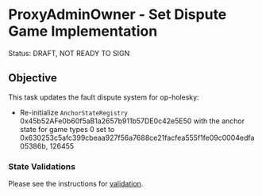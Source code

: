 # ProxyAdminOwner - Set Dispute Game Implementation

Status: DRAFT, NOT READY TO SIGN

## Objective

This task updates the fault dispute system for op-holesky: 

* Re-initialize `AnchorStateRegistry` 0x45b52AFe0b60f5aB1a2657b911b57DE0c42e5E50 with the anchor state for game types 0 set to 0x630253c5afc399cbeaa927f56a7688ce21facfea555f1fe09c0004edfa05386b, 126455
<!--NEXT TASK DESCRIPTION-->

### State Validations

Please see the instructions for [validation](./VALIDATION.md).
